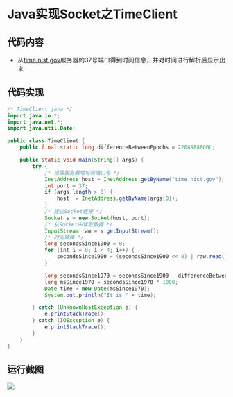 # Java实现Socket之TimeClient

## 代码内容

- 从[time.nist.gov](time.nist.gov)服务器的37号端口得到时间信息，并对时间进行解析后显示出来

## 代码实现

```java
/* TimeClient.java */
import java.io.*;
import java.net.*;
import java.util.Date;

public class TimeClient {
	public final static long differenceBetweenEpochs = 2208988800L;

	public static void main(String[] args) {
		try {
			/* 设置服务器地址和端口号 */
			InetAddress host = InetAddress.getByName("time.nist.gov");
			int port = 37;
			if (args.length > 0) {
				host  = InetAddress.getByName(args[0]);
			}
			/* 建立Socket连接 */
			Socket s = new Socket(host, port);
			/* 从Socket中读取数据 */
			InputStream raw = s.getInputStream();
			/* 时间转换 */
			long secondsSince1900 = 0;
			for (int i = 0; i < 4; i++) {
				secondsSince1900 = (secondsSince1900 << 8) | raw.read();
			}

			long secondsSince1970 = secondsSince1900 - differenceBetweenEpochs;
			long msSince1970 = secondsSince1970 * 1000;
			Date time = new Date(msSince1970);
			System.out.println("It is " + time);

		} catch (UnknownHostException e) {
			e.printStackTrace();
		} catch (IOException e) {
			e.printStackTrace();
		}
	}
}
```

## 运行截图

![](http://images2015.cnblogs.com/blog/701997/201602/701997-20160204143927007-632521991.png)